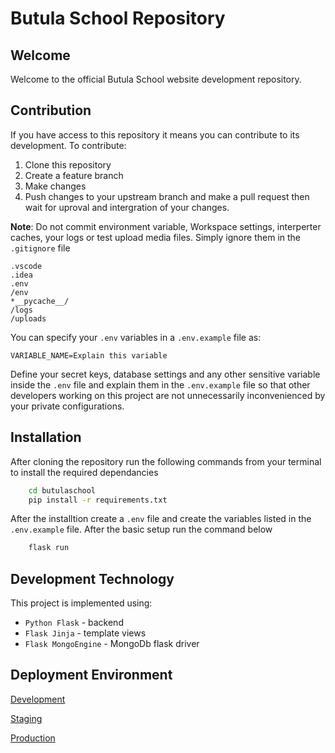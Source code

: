# Butula School Repository

## Welcome

Welcome to the official Butula School website development repository.

## Contribution

If you have access to this repository it means you can contribute to its development. To contribute:

1. Clone this repository
2. Create a feature branch
3. Make changes
4. Push changes to your upstream branch and make a pull request then wait for uproval and intergration of your changes.

**Note**: Do not commit environment variable, Workspace settings, interperter caches, your logs or test upload media files. Simply ignore them in the ```.gitignore``` file

```.gitignore
.vscode
.idea
.env
/env
*__pycache__/
/logs 
/uploads 
```

You can specify your ```.env``` variables in a ```.env.example``` file as:

```.env
VARIABLE_NAME=Explain this variable 
```

Define your secret keys, database settings and any other sensitive variable inside the ```.env``` file and explain them in the ```.env.example``` file so that other developers working on this project are not unnecessarily inconvenienced by your private configurations.

## Installation

After cloning the repository run the following commands from your terminal to install the required dependancies

```bash
    cd butulaschool
    pip install -r requirements.txt
```  

After the installtion create a ```.env``` file and create the variables listed in the ```.env.example``` file. After the basic setup run the command below

```bash
    flask run
```

## Development Technology

This project is implemented using:

* ```Python Flask``` - backend
* ```Flask Jinja``` - template views
* ```Flask MongoEngine``` - MongoDb flask driver

## Deployment Environment

[Development]("http://127.0.0.1:8080", "http://127.0.0.1:8080")

[Staging]("https://www.staging.butulaschool.ac.ke", "https://www.staging.butulaschool.ac.ke")

[Production]("https://www.butulaschool.ac.ke", "https://www.butulaschool.ac.ke")

